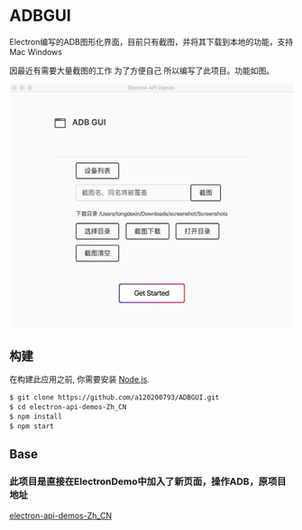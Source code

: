 # ADBGUI
Electron编写的ADB图形化界面，目前只有截图，并将其下载到本地的功能，支持Mac Windows

因最近有需要大量截图的工作 为了方便自己 所以编写了此项目。功能如图。


![界面](hub_art/AdbGui.png)



## 构建

在构建此应用之前, 你需要安装 [Node.js](https://nodejs.org).

```bash
$ git clone https://github.com/a120200793/ADBGUI.git
$ cd electron-api-demos-Zh_CN
$ npm install
$ npm start
```

## Base
### 此项目是直接在ElectronDemo中加入了新页面，操作ADB，原项目地址
[electron-api-demos-Zh_CN](https://github.com/demopark/electron-api-demos-Zh_CN)
